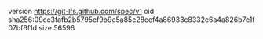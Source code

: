 version https://git-lfs.github.com/spec/v1
oid sha256:09cc3fafb2b5795cf9b9e5a85c28cef4a86933c8332c6a4a826b7e1f07bf6f1d
size 56596
